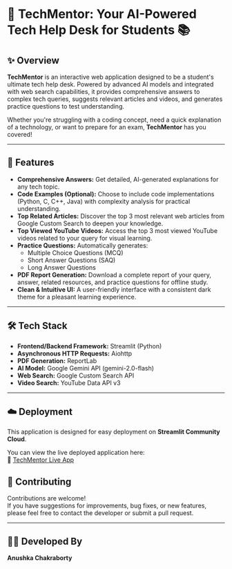 # 📝 TechMentor: Your AI-Powered Tech Help Desk for Students 📚

## ✨ Overview

**TechMentor** is an interactive web application designed to be a student's ultimate tech help desk. Powered by advanced AI models and integrated with web search capabilities, it provides comprehensive answers to complex tech queries, suggests relevant articles and videos, and generates practice questions to test understanding.

Whether you're struggling with a coding concept, need a quick explanation of a technology, or want to prepare for an exam, **TechMentor** has you covered!

---

## 🚀 Features

- **Comprehensive Answers:** Get detailed, AI-generated explanations for any tech topic.  
- **Code Examples (Optional):** Choose to include code implementations (Python, C, C++, Java) with complexity analysis for practical understanding.  
- **Top Related Articles:** Discover the top 3 most relevant web articles from Google Custom Search to deepen your knowledge.  
- **Top Viewed YouTube Videos:** Access the top 3 most viewed YouTube videos related to your query for visual learning.  
- **Practice Questions:** Automatically generates:  
  - Multiple Choice Questions (MCQ)  
  - Short Answer Questions (SAQ)  
  - Long Answer Questions  
- **PDF Report Generation:** Download a complete report of your query, answer, related resources, and practice questions for offline study.  
- **Clean & Intuitive UI:** A user-friendly interface with a consistent dark theme for a pleasant learning experience.

---

## 🛠️ Tech Stack

- **Frontend/Backend Framework:** Streamlit (Python)  
- **Asynchronous HTTP Requests:** Aiohttp  
- **PDF Generation:** ReportLab  
- **AI Model:** Google Gemini API (gemini-2.0-flash)  
- **Web Search:** Google Custom Search API  
- **Video Search:** YouTube Data API v3

---

## ☁️ Deployment

This application is designed for easy deployment on **Streamlit Community Cloud**.

You can view the live deployed application here:  
🔗 [TechMentor Live App](https://tech-mentor-app-k8szevckmur245i22lc4b2.streamlit.app/)

## 🤝 Contributing

Contributions are welcome!  
If you have suggestions for improvements, bug fixes, or new features, please feel free to contact the developer or submit a pull request.

---

## 🧑‍💻 Developed By

**Anushka Chakraborty**


